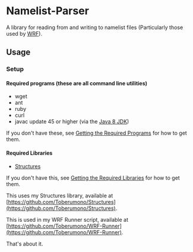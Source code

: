 # Namelist-Parser
A library for reading from and writing to namelist files (Particularly those used by [WRF](http://www.wrf-model.org/index.php)).

## Usage
### Setup
#### <a name="rp"></a>Required programs (these are all command line utilities)

* wget
* ant
* ruby
* curl
* javac update 45 or higher (via the [Java 8 JDK](http://www.oracle.com/technetwork/java/javase/downloads/index.html))

If you don't have these, see [Getting the Required Programs](#gtrp) for how to get them.

#### <a name="rl"></a>Required Libraries

* [Structures](https://github.com/Toberumono/Structures)

If you don't have this, see [Getting the Required Libraries](#gtrl) for how to get them.

This uses my Structures library, available at [https://github.com/Toberumono/Structures](https://github.com/Toberumono/Structures).

This is used in my WRF Runner script, available at [https://github.com/Toberumono/WRF-Runner](https://github.com/Toberumono/WRF-Runner).

That's about it.